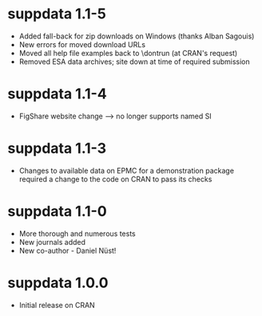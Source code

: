 # suppdata 1.1-5

- Added fall-back for zip downloads on Windows (thanks Alban Sagouis)
- New errors for moved download URLs
- Moved all help file examples back to \dontrun (at CRAN's request)
- Removed ESA data archives; site down at time of required submission

# suppdata 1.1-4

- FigShare website change --> no longer supports named SI

# suppdata 1.1-3

- Changes to available data on EPMC for a demonstration package
  required a change to the code on CRAN to pass its checks

# suppdata 1.1-0

- More thorough and numerous tests
- New journals added
- New co-author - Daniel Nüst!

# suppdata 1.0.0

- Initial release on CRAN
